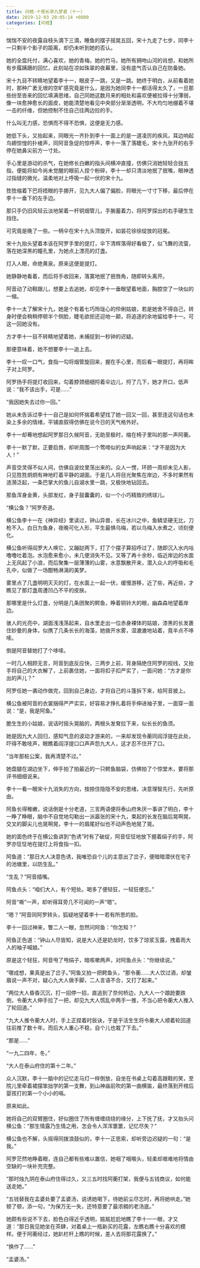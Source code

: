 ```yaml
---
title: 问棺-十夜长亭九梦君（十一）
date: 2019-12-03 20:05:14 +0800
categories: [问棺]
---
```


惴惴不安的夜露自枝头滴下三滴，睡鱼的摆子摇晃五回，宋十九走了七步，同李十一只剩半个影子的距离，却仍未听到她的否认。

她的全盘托付，满心喜欢，她的青梅，她的竹马，她所有拥吻山河的肖想，和她所有步履蹒跚的回忆，此刻站在凉如珠翠的夜幕里，没有底气否认自己在防备她。

宋十九目不转睛地望着李十一，眼皮子一跳，又是一跳。她终于明白，从前看着她时，那种广袤无垠的空旷感究竟是什么，是因为她同李十一都活得太久了，一旦那些纷至沓来的回忆填满思绪，自己同她这数月来的相处和喜欢便被拉得十分薄弱，像一块愈抻愈长的面皮，她能清楚地看见中央部分渐渐透明，不大均匀地绷着不堪一击的纤维，但她控制不住自己往两边拉的手。

什么叫无力感，恐惧而不得不恐惧，这便是无力感。

她低下头，又抬起来，同眼光一齐扑到李十一面上的是一道凌厉的疾风，耳边响起鸟翅惊惶的扑棱声，同阿音急促的惊呼声，李十一落了落睫毛，宋十九张开的右手停在她鼻尖前方一寸处。

手心里是游动的杀气，在她修长白嫩的指头间横冲直撞，仿佛只消她轻轻合拢五指，便能将如今尚未觉醒的眼前人捏个粉碎，李十一却只清淡地抿了抿嘴，眼神透过指缝的微光，温柔地对上呼吸一起一伏的宋十九。

狌狌缩着下巴将捂眼的手挪开，见九大人偏了偏脸，将眼光一寸寸下移，最后停在李十一垂下的左手边。

那只手仍旧风轻云淡地架着一杆铜烟管儿，手腕蓄着力，将阿罗探出的右手硬生生挡住。

可究竟是晚了一些。一柄伞在宋十九头顶旋开，如昙花徐徐绽放的冠冕。

宋十九抬头望着本该在阿罗手里的提灯，伞下清辉落得好看极了，似飞舞的流萤，落在她深黑的瞳孔里，为她点上漂亮的灯盏。

灯入人眼，命绝黄泉。原来这便是提灯。

她静静地看着，而后将手收回来，落寞地抿了抿唇角，随即转头离开。

阿音动了动鞋跟儿，想要上去追她，却见李十一垂眼望着地面，胸腔空了一块似的一缩。

李十一太了解宋十九，她是个有着七巧玲珑心的伶俐姑娘，若是她舍不得自己，转身时便会稍稍停顿半个侧脸，睫毛欲拒还迎地一颠，将追逐的余地留给李十一。可这一回她没有。

方才李十一目不转睛地望着她，未捕捉到一秒钟的迟疑。

那便意味着，她不想要李十一追上去。

李十一叹一口气，食指一勾将烟管旋回来，握在手心里，而后看一眼提灯，再将眸子对上阿罗。

阿罗扬手将提灯收回来，勾着脖颈细细捋着伞边儿，捋了几下，她才开口，低声说：“我不该出手，可是……”

“我因她失去过你一回。”

她从未告诉过李十一自己是如何怀揣着希望找了她一回又一回，甚至连这句话也未染上多余的情绪，平铺直叙得仿佛在说今日的天气格外好。

李十一却蓦地想起阿罗那日久候阿音，无助至极时，缩在椅子里叫的那一声阿蘅。

李十一默了默，正要启唇，却听周围一个莺啼似的女声响起来：“才不是因为大人！”

声音空灵得不似人间，仿佛自波纹里荡出来的。众人一愣，环顾一周却未见人影，只见狌狌炯炯有神地盯着平静的湖面。于是几人将目光聚焦在岸边，不多时果然有涟漪泛起，一条巴掌大的鱼儿自湖水里一跳，又极快地钻回去。

那鱼浑身金黄，头部发红，身子鼓囊囊的，似一个小巧精致的绣球儿。

“横公鱼？”阿罗奇道。

横公鱼李十一在《神异经》里读过，钟山异兽，长在冰川之中，鱼鳞坚硬无比，刀枪不入。白日为鱼身，夜晚可化人形，平生最惧乌梅，若以乌梅入水煮之，顷刻便化。

横公鱼听得阎罗大人唤它，又蹦跶两下，打了个摆子算招呼过了，随即沉入水内咕噜噜吐着泡。水泡愈来愈小，未几便消失不见。又等了再十余秒，临近岸边的水面上无风起了小浪，而后聚集一层薄薄的山雾，水意飘散开来，潜入众人的呼吸和毛孔中，似做了一场酣畅淋漓的美梦。

雾里点了几盏明明灭灭的灯，在水面上一起一伏，缓慢游移，近了些，再近些，才瞧见了那灯盏周遭凹凸不平的皮肤。

那哪里是什么灯盏，分明是几条团聚的鳄鱼，睁着铜铃大的眼，幽森森地望着岸边。

骇人的光亮中，湖面浅浅荡起来，自水里走出一位赤身裸体的姑娘，漆黑的长发裹住妙曼的身体，似携了几条长长的海藻，她拨开水雾，湿漉漉地站着，竟半点不哆嗦。

倒是阿音替她打了个哆嗦。

一时几人相顾无言，阿音到底反应快，三两步上前，背身隔绝住阿罗的视线，又抬手将自己的大衣解了，上前裹住她，一面将扣子扣严实了，一面问她：“方才是你出的声儿？”

阿罗任她一袭动作做完，回到自己身边，才将自己的斗篷拆下来，给阿音披上。

横公鱼被阿音的衣裳捆得严严实实，好容易才挣扎着将手伸进袖子里，一面穿一面说：“是，我是阿鱼。”

脆生生的小姑娘，说话时摇头晃脑的，两根头发耷拉下来，似长长的鱼须。

她是因九大人回归，感知气息的波动才游来的，一来却发现令蘅同阎浮提在此处，吓得不敢吱声，眼瞧着阎浮提口口声声怨九大人，这才忍不住开了口。

“当年那桩公案，我再清楚不过。”

她盘腿在湖边坐下，伸手拍了拍最近的一只鳄鱼脑袋，仿佛拍了个惊堂木，要将那评书细细说来。

李十一看一眼宋十九消失的方向，按捺住隐隐不安的思绪，决意理智先行，先听原由。

阿鱼长得稚嫩，说话倒是十分老道，三言两语便将泰山府朱厌一事讲了明白，李十一睁了睁眼，脑中不自觉地勾勒出一派嚣张的宋十九，束起的长发在脑后晃啊晃，交叉的脚尖儿也晃啊晃，李十一的眉尾好似也不动声色地晃了晃。

她的面色终于在横公鱼讲到“色诱”时有了破绽，阿音怔怔地放下握着绢子的手，阿罗亦怔怔地在提灯上将食指一扣。

阿鱼道：“那日大人决意色诱，我唯恐自个儿的主意出了岔子，便暗暗潜伏在宅子的池塘里，以防生乱。”

“生乱？”阿音插嘴。

阿鱼点头：“咱们大人，有个短处。喝多了便轻狂，一轻狂便忘。”

阿音“嘶”一声，却听得耳旁几不可闻的一声“嗯”。

“嗯？”阿音同阿罗转头，狐疑地望着李十一若有所思的脸。

李十一回过神来，瞥二人一眼，忽然问阿鱼：“你怎知？”

阿鱼正色道：“钟山人尽皆知，说是大人还是奶龙时，饮多了琼浆玉露，拽着雨大人的袖子喊娘。”

原是这个轻狂，阿音甩了甩绢子，暗咳嗽两声，对阿鱼点头：“你继续说。”

“哪成想，果真是出了岔子。”阿鱼又拍一把鳄鱼头，“那令蘅……大人饮过酒，却皱眉说一声不对，疑心九大人做手脚，二人言语不合，又打了起来。”

“两位大人昏昏沉沉，打一招停一招，直追到了奈何桥边，九大人一个踉跄要跌倒，令蘅大人伸手拉了一把，却见九大人慌乱中两手一推，不当心把令蘅大人推入了轮回道。”

“九大人推令蘅大人时，手上正捏着时辰诀，于是乎活生生将令蘅大人顺着轮回道往前推了数十年。而后大人重心不稳，自个儿也栽了下去。”

“那是……”

“一九二四年，冬。”

“大人在泰山府住的第十二年。”

众人沉默，李十一脑中的记忆走马灯一样倒放，自坐在书桌上勾着高跟鞋的笑，至院儿里牵着裙摆笨拙学的第一支舞，到山神庙前吹的第一曲横笛，最终落到开棺后婴孩打的第一个小小的嗝。

原来如此。

她将自己的双臂圈住，好似圈住了所有缠缠绕绕的缘分，上下抚了抚，才又抬头问横公鱼：“那生情露乃生情之用，怎会令人浑浑噩噩，记忆尽失？”

横公鱼也不解，头摇得同拨浪鼓似的，李十一正思索，却听旁边迟疑的一句：“是我。”

阿罗茫然地睁着眼，连自己都有些难以置信，她咽了咽喉头，轻柔却艰难地将情由空缺的一块补充完整。

“那时烛九阴在泰山府住得过久，又三五时找阿蘅打架，我便与五钱商议，如何能送走她。”

“五钱替我在孟婆处要了孟婆汤，说诱她喝下，待她前尘尽忘时，再将她哄走。”她顿了顿，添一句，“为保万无一失，还特意要了最浓稠的老汤底。”

她颇有些说不下去，脸色白得近乎透明，尴尴尬尬地瞧了李十一一眼，才又道：“那日我见她坐在茶肆，对着桌上一瓶新买的花露，左瞧右瞧十分喜欢的模样。便于阿蘅经过，她趴栏杆上瞧的时候，差人去将那花露换了。”

“换作了……”

“孟婆汤。”

